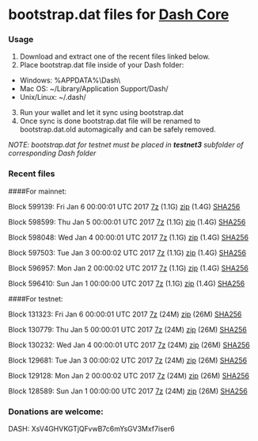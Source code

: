 # bootstrap.dat files for [Dash Core](https://www.dash.org)

### Usage

1. Download and extract one of the recent files linked below.
2. Place bootstrap.dat file inside of your Dash folder:
 - Windows: %APPDATA%\Dash\
 - Mac OS: ~/Library/Application Support/Dash/
 - Unix/Linux: ~/.dash/
3. Run your wallet and let it sync using bootstrap.dat
4. Once sync is done bootstrap.dat file will be renamed to bootstrap.dat.old automagically and can be safely removed.

_NOTE: bootstrap.dat for testnet must be placed in **testnet3** subfolder of corresponding Dash folder_

### Recent files

####For mainnet:

Block 599139: Fri Jan  6 00:00:01 UTC 2017 [7z](https://transfer.sh/JdBnP/bootstrap.dat.20170106.7z) (1.1G) [zip](https://transfer.sh/6yNhn/bootstrap.dat.20170106.zip) (1.4G) [SHA256](https://transfer.sh/Q5YK/sha256.txt)

Block 598599: Thu Jan  5 00:00:01 UTC 2017 [7z](https://transfer.sh/vfOr0/bootstrap.dat.20170105.7z) (1.1G) [zip](https://transfer.sh/lK6Ri/bootstrap.dat.20170105.zip) (1.4G) [SHA256](https://transfer.sh/ZMu5g/sha256.txt)

Block 598048: Wed Jan  4 00:00:01 UTC 2017 [7z](https://transfer.sh/1w04k/bootstrap.dat.20170104.7z) (1.1G) [zip](https://transfer.sh/STNu1/bootstrap.dat.20170104.zip) (1.4G) [SHA256](https://transfer.sh/fM02x/sha256.txt)

Block 597503: Tue Jan  3 00:00:02 UTC 2017 [7z](https://transfer.sh/ZMKLV/bootstrap.dat.20170103.7z) (1.1G) [zip](https://transfer.sh/lMiCg/bootstrap.dat.20170103.zip) (1.4G) [SHA256](https://transfer.sh/UiJeQ/sha256.txt)

Block 596957: Mon Jan  2 00:00:02 UTC 2017 [7z](https://transfer.sh/wtsvM/bootstrap.dat.20170102.7z) (1.1G) [zip](https://transfer.sh/yw8Rj/bootstrap.dat.20170102.zip) (1.4G) [SHA256](https://transfer.sh/imqTo/sha256.txt)

Block 596410: Sun Jan  1 00:00:00 UTC 2017 [7z](https://transfer.sh/DdlRT/bootstrap.dat.20170101.7z) (1.1G) [zip](https://transfer.sh/tZsGw/bootstrap.dat.20170101.zip) (1.4G) [SHA256](https://transfer.sh/WRwWS/sha256.txt)

####For testnet:

Block 131323: Fri Jan  6 00:00:01 UTC 2017 [7z](https://transfer.sh/JIksD/bootstrap.dat.20170106.7z) (24M) [zip](https://transfer.sh/Ppy9o/bootstrap.dat.20170106.zip) (26M) [SHA256](https://transfer.sh/4AOaw/sha256.txt)

Block 130779: Thu Jan  5 00:00:01 UTC 2017 [7z](https://transfer.sh/YqGJ3/bootstrap.dat.20170105.7z) (24M) [zip](https://transfer.sh/14cDhm/bootstrap.dat.20170105.zip) (26M) [SHA256](https://transfer.sh/y7Uu5/sha256.txt)

Block 130232: Wed Jan  4 00:00:01 UTC 2017 [7z](https://transfer.sh/10lvl4/bootstrap.dat.20170104.7z) (24M) [zip](https://transfer.sh/pbOWm/bootstrap.dat.20170104.zip) (26M) [SHA256](https://transfer.sh/9B0Oe/sha256.txt)

Block 129681: Tue Jan  3 00:00:02 UTC 2017 [7z](https://transfer.sh/yIS8T/bootstrap.dat.20170103.7z) (24M) [zip](https://transfer.sh/GlUTq/bootstrap.dat.20170103.zip) (26M) [SHA256](https://transfer.sh/13Lc9e/sha256.txt)

Block 129128: Mon Jan  2 00:00:02 UTC 2017 [7z](https://transfer.sh/4BH5H/bootstrap.dat.20170102.7z) (24M) [zip](https://transfer.sh/PLTqU/bootstrap.dat.20170102.zip) (26M) [SHA256](https://transfer.sh/t4cQ9/sha256.txt)

Block 128589: Sun Jan  1 00:00:00 UTC 2017 [7z](https://transfer.sh/FmfZ5/bootstrap.dat.20170101.7z) (24M) [zip](https://transfer.sh/yoESy/bootstrap.dat.20170101.zip) (26M) [SHA256](https://transfer.sh/Uevog/sha256.txt)

### Donations are welcome:

DASH: XsV4GHVKGTjQFvwB7c6mYsGV3Mxf7iser6
